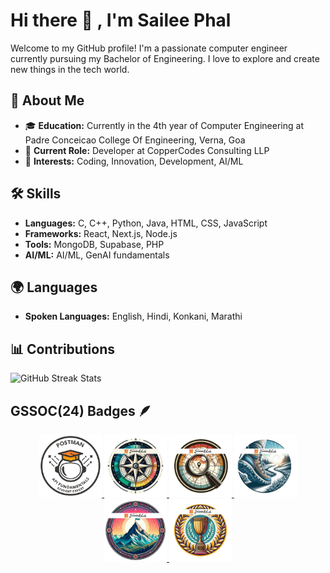 # Hi there 👋 , I'm Sailee Phal

Welcome to my GitHub profile! I'm a passionate computer engineer currently pursuing my Bachelor of Engineering. I love to explore and create new things in the tech world.

## 🚀 About Me

- 🎓 **Education:** Currently in the 4th year of Computer Engineering at Padre Conceicao College Of Engineering, Verna, Goa
- 💼 **Current Role:** Developer at CopperCodes Consulting LLP
- 🌟 **Interests:** Coding, Innovation, Development, AI/ML

## 🛠️ Skills

- **Languages:** C, C++, Python, Java, HTML, CSS, JavaScript
- **Frameworks:** React, Next.js, Node.js
- **Tools:** MongoDB, Supabase, PHP
- **AI/ML:** AI/ML, GenAI fundamentals

## 🌍 Languages

- **Spoken Languages:** English, Hindi, Konkani, Marathi

## 📊 Contributions

![GitHub Streak Stats](https://github-readme-streak-stats.herokuapp.com/?user=SaileePhal&theme=dark&border_radius=4.6)   

<!--
**SaileePhal/SaileePhal** is a ✨ _special_ ✨ repository because its `README.md` (this file) appears on your GitHub profile.

Here are some ideas to get you started:

- 🔭 I’m currently working on ...
- 🌱 I’m currently learning ...
- 👯 I’m looking to collaborate on ...
- 🤔 I’m looking for help with ...
- 💬 Ask me about ...
- 📫 How to reach me: ...
- 😄 Pronouns: ...
- ⚡ Fun fact: ...

## 📊 Contributions Heatmap

![GitHub Contributions](https://github-readme-activity-graph.vercel.app/graph?username=SaileePhal&theme=solarized-light&bg_color=000000&color=00ff00)

-->
 
## GSSOC(24) Badges 🪶
<div style='display:flex; align-items:center; gap: 10px;' align='center'><a href="https://gssoc.girlscript.tech/leaderboard">
<img src="https://raw.githubusercontent.com/girlscript/gssoc-website-new/main/public/badges/postman.png" width="100px" height="100px" />
  <img src="https://github.com/girlscript/gssoc-website-new/blob/main/public/badges/1.png" width="100px" height="100px" />
  <img src="https://github.com/girlscript/gssoc-website-new/blob/main/public/badges/2.png" width="100px" height="100px" />
  <img src="https://github.com/girlscript/gssoc-website-new/blob/main/public/badges/3.png" width="100px" height="100px" />
  <img src="https://github.com/girlscript/gssoc-website-new/blob/main/public/badges/4.png" width="100px" height="100px" />
  <img src="https://github.com/girlscript/gssoc-website-new/blob/main/public/badges/5.png" width="100px" height="100px" />
 </a>
</div>
